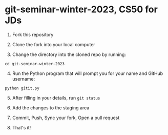 # git-seminar-winter-2023, CS50 for JDs

1. Fork this repository

2. Clone the fork into your local computer

3. Change the directory into the cloned repo by running:

 ```console
 cd git-seminar-winter-2023
 ```
 
4. Run the Python program that will prompt you for your name and GitHub username:

 ```console
 python gitit.py
 ```
 
5. After filling in your details, run `git status`
 
6. Add the changes to the staging area

7. Commit, Push, Sync your fork, Open a pull request

8. That's it!
